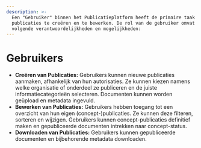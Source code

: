 ```yaml
---
description: >-
  Een "Gebruiker" binnen het Publicatieplatform heeft de primaire taak om
  publicaties te creëren en te bewerken. De rol van de gebruiker omvat de
  volgende verantwoordelijkheden en mogelijkheden:
---
```


# Gebruikers

* **Creëren van Publicaties:** Gebruikers kunnen nieuwe publicaties aanmaken, afhankelijk van hun autorisaties. Ze kunnen kiezen namens welke organisatie of onderdeel ze publiceren en de juiste informatiecategorieën selecteren. Documenten kunnen worden geüpload en metadata ingevuld.
* **Bewerken van Publicaties:** Gebruikers hebben toegang tot een overzicht van hun eigen (concept-)publicaties. Ze kunnen deze filteren, sorteren en wijzigen. Gebruikers kunnen concept-publicaties definitief maken en gepubliceerde documenten intrekken naar concept-status.
* **Downloaden van Publicaties:** Gebruikers kunnen gepubliceerde documenten en bijbehorende metadata downloaden.
